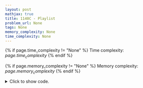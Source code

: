 ```yaml
---
layout: post
mathjax: true
title: 1140C - Playlist
problem_url: None
tags: None
memory_complexity: None
time_complexity: None
---
```




{% if page.time_complexity != "None" %}
Time complexity: ${{ page.time_complexity }}$
{% endif %}

{% if page.memory_complexity != "None" %}
Memory complexity: ${{ page.memory_complexity }}$
{% endif %}

<details>
<summary>
<p style="display:inline">Click to show code.</p>
</summary>
```cpp
{% raw %}
using namespace std;
using ll = long long;
struct Song {
  ll length;
  ll beauty;
  bool operator<(const Song &s) const { return (beauty < s.beauty); }
};
int n, k;
Song songs[300100];
ll max_pleasure(void) {
  ll ans = 0, cur = 0, len = 0;
  priority_queue<ll, vector<ll>, greater<ll>> pq;
  sort(songs, songs + n);
  for (int i = n - 1; i >= 0; --i) {
    len += songs[i].length;
    if (pq.size() == k) {
      len -= pq.top();
      pq.pop();
    }
    pq.push(songs[i].length);
    cur = len * songs[i].beauty;
    ans = max(ans, cur);
  }
  return ans;
}
int main(void) {
  cin >> n >> k;
  for (int i = 0; i < n; ++i) {
    cin >> songs[i].length;
    cin >> songs[i].beauty;
  }
  cout << max_pleasure() << endl;
  return 0;
}

{% endraw %}
```
</details>

